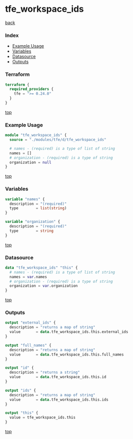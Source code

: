 # tfe_workspace_ids

[back](../tfe.md)

### Index

- [Example Usage](#example-usage)
- [Variables](#variables)
- [Datasource](#datasource)
- [Outputs](#outputs)

### Terraform

```terraform
terraform {
  required_providers {
    tfe = ">= 0.24.0"
  }
}
```

[top](#index)

### Example Usage

```terraform
module "tfe_workspace_ids" {
  source = "./modules/tfe/d/tfe_workspace_ids"

  # names - (required) is a type of list of string
  names = []
  # organization - (required) is a type of string
  organization = null
}
```

[top](#index)

### Variables

```terraform
variable "names" {
  description = "(required)"
  type        = list(string)
}

variable "organization" {
  description = "(required)"
  type        = string
}
```

[top](#index)

### Datasource

```terraform
data "tfe_workspace_ids" "this" {
  # names - (required) is a type of list of string
  names = var.names
  # organization - (required) is a type of string
  organization = var.organization
}
```

[top](#index)

### Outputs

```terraform
output "external_ids" {
  description = "returns a map of string"
  value       = data.tfe_workspace_ids.this.external_ids
}

output "full_names" {
  description = "returns a map of string"
  value       = data.tfe_workspace_ids.this.full_names
}

output "id" {
  description = "returns a string"
  value       = data.tfe_workspace_ids.this.id
}

output "ids" {
  description = "returns a map of string"
  value       = data.tfe_workspace_ids.this.ids
}

output "this" {
  value = tfe_workspace_ids.this
}
```

[top](#index)